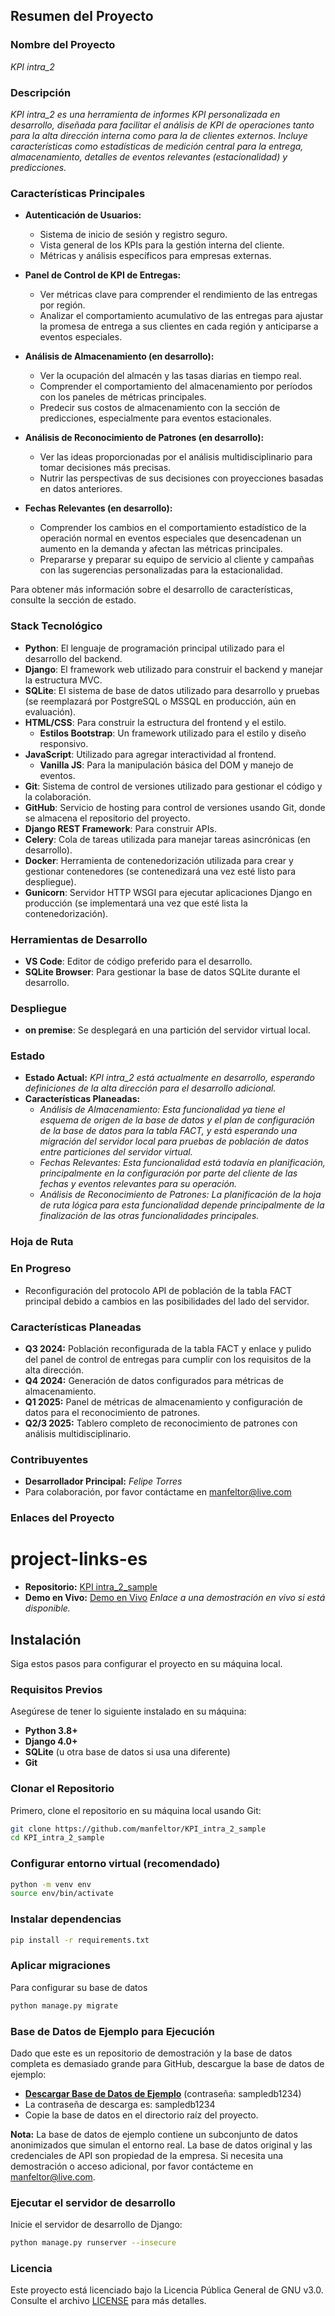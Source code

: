 
## Resumen del Proyecto

### Nombre del Proyecto
*KPI intra_2*

### Descripción
*KPI intra_2 es una herramienta de informes KPI personalizada en desarrollo, diseñada para facilitar el análisis de KPI de operaciones tanto para la alta dirección interna como para la de clientes externos. Incluye características como estadísticas de medición central para la entrega, almacenamiento, detalles de eventos relevantes (estacionalidad) y predicciones.*

### Características Principales

- **Autenticación de Usuarios:**
  - Sistema de inicio de sesión y registro seguro.
  - Vista general de los KPIs para la gestión interna del cliente.
  - Métricas y análisis específicos para empresas externas.

- **Panel de Control de KPI de Entregas:**
  - Ver métricas clave para comprender el rendimiento de las entregas por región.
  - Analizar el comportamiento acumulativo de las entregas para ajustar la promesa de entrega a sus clientes en cada región y anticiparse a eventos especiales.

- **Análisis de Almacenamiento (en desarrollo):**
  - Ver la ocupación del almacén y las tasas diarias en tiempo real.
  - Comprender el comportamiento del almacenamiento por períodos con los paneles de métricas principales.
  - Predecir sus costos de almacenamiento con la sección de predicciones, especialmente para eventos estacionales.

- **Análisis de Reconocimiento de Patrones (en desarrollo):**
  - Ver las ideas proporcionadas por el análisis multidisciplinario para tomar decisiones más precisas.
  - Nutrir las perspectivas de sus decisiones con proyecciones basadas en datos anteriores.

- **Fechas Relevantes (en desarrollo):**
  - Comprender los cambios en el comportamiento estadístico de la operación normal en eventos especiales que desencadenan un aumento en la demanda y afectan las métricas principales.
  - Prepararse y preparar su equipo de servicio al cliente y campañas con las sugerencias personalizadas para la estacionalidad.

Para obtener más información sobre el desarrollo de características, consulte la sección de estado.

### Stack Tecnológico

- **Python**: El lenguaje de programación principal utilizado para el desarrollo del backend.
- **Django**: El framework web utilizado para construir el backend y manejar la estructura MVC.
- **SQLite**: El sistema de base de datos utilizado para desarrollo y pruebas (se reemplazará por PostgreSQL o MSSQL en producción, aún en evaluación).
- **HTML/CSS**: Para construir la estructura del frontend y el estilo.
  - **Estilos Bootstrap**: Un framework utilizado para el estilo y diseño responsivo.
- **JavaScript**: Utilizado para agregar interactividad al frontend.
  - **Vanilla JS**: Para la manipulación básica del DOM y manejo de eventos.
- **Git**: Sistema de control de versiones utilizado para gestionar el código y la colaboración.
- **GitHub**: Servicio de hosting para control de versiones usando Git, donde se almacena el repositorio del proyecto.
- **Django REST Framework**: Para construir APIs.
- **Celery**: Cola de tareas utilizada para manejar tareas asincrónicas (en desarrollo).
- **Docker**: Herramienta de contenedorización utilizada para crear y gestionar contenedores (se contenedizará una vez esté listo para despliegue).
- **Gunicorn**: Servidor HTTP WSGI para ejecutar aplicaciones Django en producción (se implementará una vez que esté lista la contenedorización).

### Herramientas de Desarrollo

- **VS Code**: Editor de código preferido para el desarrollo.
- **SQLite Browser**: Para gestionar la base de datos SQLite durante el desarrollo.

### Despliegue

- **on premise**: Se desplegará en una partición del servidor virtual local.

### Estado
- **Estado Actual:** *KPI intra_2 está actualmente en desarrollo, esperando definiciones de la alta dirección para el desarrollo adicional.*
- **Características Planeadas:**
  - *Análisis de Almacenamiento:* *Esta funcionalidad ya tiene el esquema de origen de la base de datos y el plan de configuración de la base de datos para la tabla FACT, y está esperando una migración del servidor local para pruebas de población de datos entre particiones del servidor virtual.*
  - *Fechas Relevantes:* *Esta funcionalidad está todavía en planificación, principalmente en la configuración por parte del cliente de las fechas y eventos relevantes para su operación.*
  - *Análisis de Reconocimiento de Patrones:* *La planificación de la hoja de ruta lógica para esta funcionalidad depende principalmente de la finalización de las otras funcionalidades principales.*

### Hoja de Ruta

### En Progreso
- Reconfiguración del protocolo API de población de la tabla FACT principal debido a cambios en las posibilidades del lado del servidor.

### Características Planeadas
- **Q3 2024:** Población reconfigurada de la tabla FACT y enlace y pulido del panel de control de entregas para cumplir con los requisitos de la alta dirección.
- **Q4 2024:** Generación de datos configurados para métricas de almacenamiento.
- **Q1 2025:** Panel de métricas de almacenamiento y configuración de datos para el reconocimiento de patrones.
- **Q2/3 2025:** Tablero completo de reconocimiento de patrones con análisis multidisciplinario.

### Contribuyentes
- **Desarrollador Principal:** *Felipe Torres*
- Para colaboración, por favor contáctame en manfeltor@live.com

### Enlaces del Proyecto
# project-links-es
- **Repositorio:** [KPI intra_2_sample](https://github.com/manfeltor/KPI_intra_2_sample)
- **Demo en Vivo:** [Demo en Vivo](#) *Enlace a una demostración en vivo si está disponible.*

## Instalación

Siga estos pasos para configurar el proyecto en su máquina local.

### Requisitos Previos

Asegúrese de tener lo siguiente instalado en su máquina:

- **Python 3.8+**
- **Django 4.0+**
- **SQLite** (u otra base de datos si usa una diferente)
- **Git**

### Clonar el Repositorio

Primero, clone el repositorio en su máquina local usando Git:

```bash
git clone https://github.com/manfeltor/KPI_intra_2_sample
cd KPI_intra_2_sample
```

### Configurar entorno virtual (recomendado)

```bash
python -m venv env
source env/bin/activate
```

### Instalar dependencias

```bash
pip install -r requirements.txt
```

### Aplicar migraciones

Para configurar su base de datos

```bash
python manage.py migrate
```
### Base de Datos de Ejemplo para Ejecución

Dado que este es un repositorio de demostración y la base de datos completa es demasiado grande para GitHub, descargue la base de datos de ejemplo:

- **[Descargar Base de Datos de Ejemplo](https://intralogargentinasa-my.sharepoint.com/:u:/g/personal/ftorres_intralog_com_ar/EYwLC4NJOvZOrjYge3F8VWEBq1YpI_hUglQAjPHWD2u-ow?e=Fbux0M)** (contraseña: sampledb1234)
- La contraseña de descarga es: sampledb1234
- Copie la base de datos en el directorio raíz del proyecto.

**Nota:** La base de datos de ejemplo contiene un subconjunto de datos anonimizados que simulan el entorno real. La base de datos original y las credenciales de API son propiedad de la empresa. Si necesita una demostración o acceso adicional, por favor contácteme en manfeltor@live.com.

### Ejecutar el servidor de desarrollo

Inicie el servidor de desarrollo de Django:

```bash
python manage.py runserver --insecure
```

### Licencia
Este proyecto está licenciado bajo la Licencia Pública General de GNU v3.0. Consulte el archivo [LICENSE](https://www.gnu.org/licenses/gpl-3.0.en.html) para más detalles.
